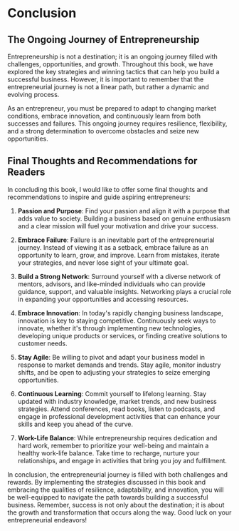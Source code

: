 Conclusion
==========

The Ongoing Journey of Entrepreneurship
---------------------------------------

Entrepreneurship is not a destination; it is an ongoing journey filled with challenges, opportunities, and growth. Throughout this book, we have explored the key strategies and winning tactics that can help you build a successful business. However, it is important to remember that the entrepreneurial journey is not a linear path, but rather a dynamic and evolving process.

As an entrepreneur, you must be prepared to adapt to changing market conditions, embrace innovation, and continuously learn from both successes and failures. This ongoing journey requires resilience, flexibility, and a strong determination to overcome obstacles and seize new opportunities.

Final Thoughts and Recommendations for Readers
----------------------------------------------

In concluding this book, I would like to offer some final thoughts and recommendations to inspire and guide aspiring entrepreneurs:

1. **Passion and Purpose**: Find your passion and align it with a purpose that adds value to society. Building a business based on genuine enthusiasm and a clear mission will fuel your motivation and drive your success.

2. **Embrace Failure**: Failure is an inevitable part of the entrepreneurial journey. Instead of viewing it as a setback, embrace failure as an opportunity to learn, grow, and improve. Learn from mistakes, iterate your strategies, and never lose sight of your ultimate goal.

3. **Build a Strong Network**: Surround yourself with a diverse network of mentors, advisors, and like-minded individuals who can provide guidance, support, and valuable insights. Networking plays a crucial role in expanding your opportunities and accessing resources.

4. **Embrace Innovation**: In today's rapidly changing business landscape, innovation is key to staying competitive. Continuously seek ways to innovate, whether it's through implementing new technologies, developing unique products or services, or finding creative solutions to customer needs.

5. **Stay Agile**: Be willing to pivot and adapt your business model in response to market demands and trends. Stay agile, monitor industry shifts, and be open to adjusting your strategies to seize emerging opportunities.

6. **Continuous Learning**: Commit yourself to lifelong learning. Stay updated with industry knowledge, market trends, and new business strategies. Attend conferences, read books, listen to podcasts, and engage in professional development activities that can enhance your skills and keep you ahead of the curve.

7. **Work-Life Balance**: While entrepreneurship requires dedication and hard work, remember to prioritize your well-being and maintain a healthy work-life balance. Take time to recharge, nurture your relationships, and engage in activities that bring you joy and fulfillment.

In conclusion, the entrepreneurial journey is filled with both challenges and rewards. By implementing the strategies discussed in this book and embracing the qualities of resilience, adaptability, and innovation, you will be well-equipped to navigate the path towards building a successful business. Remember, success is not only about the destination; it is about the growth and transformation that occurs along the way. Good luck on your entrepreneurial endeavors!
